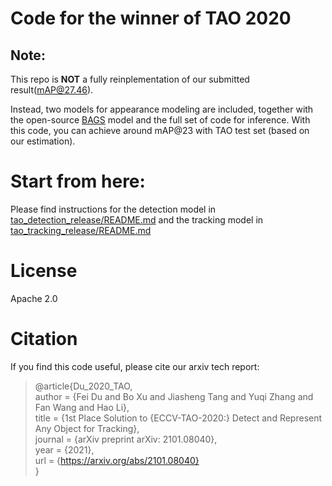 # Code for the winner of TAO 2020

## Note: 

This repo is **NOT** a fully reinplementation of our submitted result([mAP@27.46](https://motchallenge.net/results/TAO_Challenge/)). 

Instead, two models for appearance modeling are included, together with the open-source [BAGS](https://github.com/FishYuLi/BalancedGroupSoftmax) model and the full set of code for inference. 
With this code, you can achieve around mAP@23 with TAO test set (based on our estimation).

# Start from here:

Please find instructions for the detection model in [tao_detection_release/README.md](tao_detection_release/README.md) and the tracking model in [tao_tracking_release/README.md](tao_tracking_release/README.md)

# License

Apache 2.0

# Citation

If you find this code useful, please cite our arxiv tech report:

> @article{Du_2020_TAO,  
  author    = {Fei Du and
               Bo Xu and
               Jiasheng Tang and
               Yuqi Zhang and
               Fan Wang and
               Hao Li},  
  title     = {1st Place Solution to {ECCV-TAO-2020:} Detect and Represent Any Object for Tracking},  
  journal   = {arXiv preprint arXiv: 2101.08040},  
  year      = {2021},  
  url       = {https://arxiv.org/abs/2101.08040}  
}
